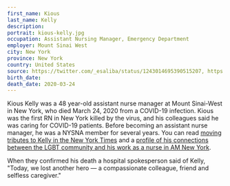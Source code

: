 ```yaml
---
first_name: Kious
last_name: Kelly
description: 
portrait: kious-kelly.jpg
occupation: Assistant Nursing Manager, Emergency Department
employer: Mount Sinai West
city: New York
province: New York
country: United States
source: https://twitter.com/_esaliba/status/1243014695390515207, https://twitter.com/_esaliba/status/1243290056107929600, https://www.nbcnews.com/health/health-care/there-s-only-going-be-more-nyc-nurse-dies-after-n1169586, https://www.msn.com/en-us/news/us/nyc-nurse-on-coronavirus-front-lines-dies-from-covid-19-after-texting-sister-im-okay/ar-BB11NoUD, https://www.nysna.org/memoriam-fallen-nysna-nurses, https://www.nytimes.com/2020/03/31/obituaries/kious-kelly-dead-coronavirus.html, https://www.amny.com/coronavirus/kious-kelly-gay-mount-sinai-rn-died-due-to-lack-of-protective-equipment/
birth_date: 
death_date: 2020-03-24
---
```


Kious Kelly was a 48 year-old assistant nurse manager at Mount Sinai-West in New York, who died March 24, 2020 from a COVID-19 infection. Kious was the first RN in New York killed by the virus, and his colleagues said he was caring for COVID-19 patients. Before becoming an assistant nurse manager, he was a NYSNA member for several years. You can read [moving tributes to Kelly in the New York Times](https://www.nytimes.com/2020/03/31/obituaries/kious-kelly-dead-coronavirus.html) and a [profile of his connections between the LGBT community and his work as a nurse in AM New York](https://www.amny.com/coronavirus/kious-kelly-gay-mount-sinai-rn-died-due-to-lack-of-protective-equipment/).

When they confirmed his death a hospital spokesperson said of Kelly, "Today, we lost another hero — a compassionate colleague, friend and selfless caregiver."